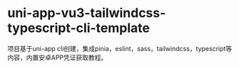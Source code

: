 # uni-app-vu3-tailwindcss-typescript-cli-template
项目基于uni-app cli创建，集成pinia，eslint，sass，tailwindcss，typescript等内容，内置安卓APP凭证获取教程。
